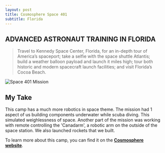 ```yaml
---
layout: post
title: Cosmosphere Space 401
subtitle: Florida
---
```


## ADVANCED **ASTRONAUT TRAINING** IN FLORIDA

> Travel to Kennedy Space Center, Florida, for an in-depth tour of America’s spaceport; take a selfie with the space shuttle Atlantis; build a weather balloon payload and launch it miles high; tour both historic and modern spacecraft launch facilities; and visit Florida’s Cocoa Beach.

![Space 401 Mission](https://cosmo.org/assets/uploads/media/_gallery_constrained/401_14.jpg "Space 401 Mission")

## My Take

This camp has a much more robotics in space theme. The mission had 1 aspect of us building components underwater while scuba diving. This simulated weighlessness of space. Another part of the mission was working with remote controlling the 'Canadarm', a robotic arm on the outside of the space station. We also launched rockets that we built.

To learn more about this camp, you can find it on the [**Cosmosphere website**](https://cosmo.org/education/camps/space-401).
